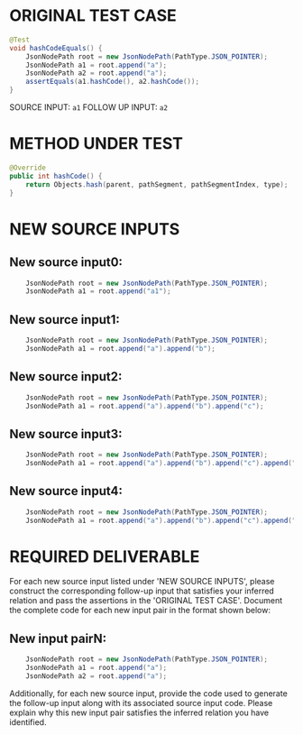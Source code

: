 # ORIGINAL TEST CASE
```java
@Test
void hashCodeEquals() {
    JsonNodePath root = new JsonNodePath(PathType.JSON_POINTER);
    JsonNodePath a1 = root.append("a");
    JsonNodePath a2 = root.append("a");
    assertEquals(a1.hashCode(), a2.hashCode());
}

```
SOURCE INPUT: `a1`
FOLLOW UP INPUT: `a2`


# METHOD UNDER TEST
```java
@Override
public int hashCode() {
    return Objects.hash(parent, pathSegment, pathSegmentIndex, type);
}

```


# NEW SOURCE INPUTS
## New source input0:
```java
    JsonNodePath root = new JsonNodePath(PathType.JSON_POINTER);
    JsonNodePath a1 = root.append("a1");
```

## New source input1:
```java
    JsonNodePath root = new JsonNodePath(PathType.JSON_POINTER);
    JsonNodePath a1 = root.append("a").append("b");
```

## New source input2:
```java
    JsonNodePath root = new JsonNodePath(PathType.JSON_POINTER);
    JsonNodePath a1 = root.append("a").append("b").append("c");
```

## New source input3:
```java
    JsonNodePath root = new JsonNodePath(PathType.JSON_POINTER);
    JsonNodePath a1 = root.append("a").append("b").append("c").append("d");
```

## New source input4:
```java
    JsonNodePath root = new JsonNodePath(PathType.JSON_POINTER);
    JsonNodePath a1 = root.append("a").append("b").append("c").append("d").append("e");
```



# REQUIRED DELIVERABLE
For each new source input listed under 'NEW SOURCE INPUTS', please construct the corresponding follow-up input that satisfies your inferred relation and pass the assertions in the 'ORIGINAL TEST CASE'. Document the complete code for each new input pair in the format shown below:
## New input pairN:
```java
    JsonNodePath root = new JsonNodePath(PathType.JSON_POINTER);
    JsonNodePath a1 = root.append("a");
    JsonNodePath a2 = root.append("a");
```

Additionally, for each new source input, provide the code used to generate the follow-up input along with its associated source input code. Please explain why this new input pair satisfies the inferred relation you have identified.